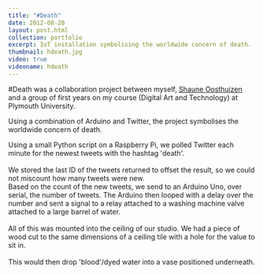```yaml
---
title: "#Death"
date: 2012-08-20
layout: post.html
collection: portfolio
excerpt: IoT installation symbolising the worldwide concern of death.
thumbnail: hdeath.jpg
video: true
videoname: hdeath
---
```


<p>
	#Death was a collaboration project between myself, <a href="http://shauneo.com/" target="_blank">Shaune Oosthuizen</a> and a group of first years on my course (Digital Art and Technology) at Plymouth University.
</p>
<p>
	Using a combination of Arduino and Twitter, the project symbolises the worldwide concern of death.
</p>
<p>
	Using a small Python script on a Raspberry Pi, we polled Twitter each minute for the newest tweets with the hashtag 'death'.<br><br>
	We stored the last ID of the tweets returned to offset the result, so we could not miscount how many tweets were new.<br>
	Based on the count of the new tweets, we send to an Arduino Uno, over serial, the number of tweets. The Arduino then looped with a delay over the number and sent a signal to a relay attached to a washing machine valve attached to a large barrel of water.<br><br>
	All of this was mounted into the ceiling of our studio. We had a piece of wood cut to the same dimensions of a ceiling tile with a hole for the value to sit in.<br><br>
	This would then drop 'blood'/dyed water into a vase positioned underneath.
</p>